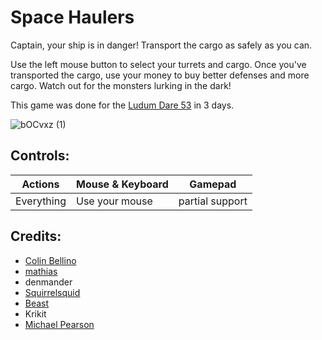 # Space Haulers

<p>Captain, your ship is in danger! Transport the cargo as safely as you can.</p>
<p>Use the left mouse button to select your turrets and cargo. Once you've transported the cargo, use your money to buy better defenses and more cargo. Watch out for the monsters lurking in the dark!</p>
<p>This game was done for the <a href="https://ldjam.com/events/ludum-dare/53" target="_blank" style="font-size: inherit" referrerpolicy="origin" rel="nofollow noopener">Ludum Dare 53</a> in 3 days.<br></p>

![bOCvxz (1)](https://user-images.githubusercontent.com/622180/235686287-f6d5dbf5-07b3-43a9-99c8-4cc7d435f2cd.jpg)

## Controls:
<table><thead><tr><th>Actions</th><th>Mouse &amp; Keyboard</th><th>Gamepad</th></tr></thead><tbody><tr><td>Everything</td><td>Use your mouse</td><td>partial support</td></tr></tbody></table>

## Credits:
<ul>
    <li><a href="https://colinbellino.com" referrerpolicy="origin" rel="nofollow noopener">Colin Bellino</a></li>
    <li><a href="https://pixeljoint.com/p/9542.htm" referrerpolicy="origin" rel="nofollow noopener">mathias</a></li>
    <li>denmander</li>
    <li><a href="https://twitter.com/risu_ika" referrerpolicy="origin" rel="nofollow noopener">Squirrelsquid</a></li>
    <li><a href="https://api-beast.com/" referrerpolicy="origin" rel="nofollow noopener">Beast</a></li>
    <li>Krikit</li>
    <li><a href="https://pronomicalart.itch.io">Michael Pearson</a></li></ul>
</li></ul>
